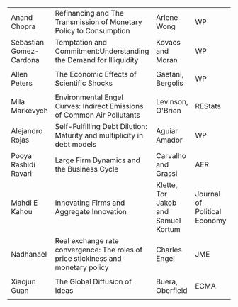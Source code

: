 <table>
  <tr>
   <td>Anand Chopra
   </td>
   <td>Refinancing and The Transmission of Monetary Policy to Consumption
   </td>
   <td>Arlene Wong
   </td>
   <td>WP
   </td>
   <td><p style="text-align: right">
2019</p>

   </td>
   <td><a href="https://static1.squarespace.com/static/576576adbe659449f97e0d35/t/5ce1f9f23fdc1e00014f3d22/1558313459256/Paper_AERrevision_0519.pdf">https://static1.squarespace.com/static/576576adbe659449f97e0d35/t/5ce1f9f23fdc1e00014f3d22/1558313459256/Paper_AERrevision_0519.pdf</a>
   </td>
  </tr>
  <tr>
   <td>Sebastian Gomez-Cardona
   </td>
   <td>Temptation and Commitment:Understanding the Demand for Illiquidity
   </td>
   <td>Kovacs and Moran
   </td>
   <td>WP
   </td>
   <td><p style="text-align: right">
2019</p>

   </td>
   <td><a href="https://www.ifs.org.uk/publications/14226">https://www.ifs.org.uk/publications/14226</a>
   </td>
  </tr>
  <tr>
   <td>Allen Peters
   </td>
   <td>The Economic Effects of Scientific Shocks
   </td>
   <td>Gaetani, Bergolis
   </td>
   <td>WP
   </td>
   <td><p style="text-align: right">
2015</p>

   </td>
   <td><a href="http://sites.northwestern.edu/rga532/files/2015/11/Download-Draft-PDF-19s91ny.pdf">http://sites.northwestern.edu/rga532/files/2015/11/Download-Draft-PDF-19s91ny.pdf</a>
   </td>
  </tr>
  <tr>
   <td>Mila Markevych
   </td>
   <td>Environmental Engel Curves: Indirect Emissions of Common Air Pollutants
   </td>
   <td>Levinson, O'Brien
   </td>
   <td>REStats
   </td>
   <td><p style="text-align: right">
2018</p>

   </td>
   <td><a href="https://www.mitpressjournals.org/doi/abs/10.1162/REST_a_00736?casa_token=g_LNY1-nvH4AAAAA%3A62uYyy17Vhri9FADkWacM5qztJWeYQLWsfawu11Ncd-rDDOmwLJvnwfBB60qh4aNMxTffpiB_zY&journalCode=rest">https://www.mitpressjournals.org/doi/abs/10.1162/REST_a_00736?casa_token=g_LNY1-nvH4AAAAA%3A62uYyy17Vhri9FADkWacM5qztJWeYQLWsfawu11Ncd-rDDOmwLJvnwfBB60qh4aNMxTffpiB_zY&journalCode=rest</a>
   </td>
  </tr>
  <tr>
   <td>Alejandro Rojas
   </td>
   <td>Self-Fulfilling Debt Dilution: Maturity and multiplicity in debt models
   </td>
   <td>Aguiar Amador
   </td>
   <td>WP
   </td>
   <td><p style="text-align: right">
2019</p>

   </td>
   <td><a href="https://scholar.princeton.edu/maguiar/publications/self-fulfilling-debt-dilution-maturity-and-multiplicity-debt-models">https://scholar.princeton.edu/maguiar/publications/self-fulfilling-debt-dilution-maturity-and-multiplicity-debt-models</a>
   </td>
  </tr>
  <tr>
   <td>Pooya Rashidi Ravari
   </td>
   <td>Large Firm Dynamics and the Business Cycle
   </td>
   <td>Carvalho and Grassi
   </td>
   <td>AER
   </td>
   <td><p style="text-align: right">
2019</p>

   </td>
   <td><a href="https://www.aeaweb.org/articles?id=10.1257/aer.20151317">https://www.aeaweb.org/articles?id=10.1257/aer.20151317</a>
   </td>
  </tr>
  <tr>
   <td>Mahdi E Kahou
   </td>
   <td>Innovating Firms and Aggregate Innovation
   </td>
   <td>Klette, Tor Jakob and Samuel Kortum
   </td>
   <td>Journal of Political Economy
   </td>
   <td><p style="text-align: right">
2004</p>

   </td>
   <td><a href="https://web.stanford.edu/~klenow/Klette%20and%20Kortum.pdf">https://web.stanford.edu/~klenow/Klette%20and%20Kortum.pdf</a>
   </td>
  </tr>
  <tr>
   <td>Nadhanael
   </td>
   <td>Real exchange rate convergence: The roles of price stickiness and monetary policy
   </td>
   <td>Charles Engel
   </td>
   <td>JME
   </td>
   <td><p style="text-align: right">
2019</p>

   </td>
   <td><a href="https://www.sciencedirect.com/science/article/pii/S0304393218304781">https://www.sciencedirect.com/science/article/pii/S0304393218304781</a>
   </td>
  </tr>
  <tr>
   <td>Xiaojun Guan
   </td>
   <td>The Global Diffusion of Ideas
   </td>
   <td>Buera, Oberfield
   </td>
   <td>ECMA
   </td>
   <td><p style="text-align: right">
2020</p>

   </td>
   <td><a href="https://sites.google.com/site/ezraoberfield/GlobalDiffusion.pdf?attredirects=0">https://sites.google.com/site/ezraoberfield/GlobalDiffusion.pdf?attredirects=0</a>
   </td>
  </tr>
</table>
